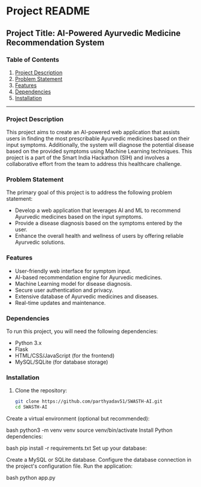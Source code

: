 # Project README

## Project Title: AI-Powered Ayurvedic Medicine Recommendation System

### Table of Contents
1. [Project Description](#project-description)
2. [Problem Statement](#problem-statement)
3. [Features](#features)
4. [Dependencies](#dependencies)
5. [Installation](#installation)
   
---

### Project Description
This project aims to create an AI-powered web application that assists users in finding the most prescribable Ayurvedic medicines based on their input symptoms. Additionally, the system will diagnose the potential disease based on the provided symptoms using Machine Learning techniques. This project is a part of the Smart India Hackathon (SIH) and involves a collaborative effort from the team to address this healthcare challenge.

### Problem Statement
The primary goal of this project is to address the following problem statement:
- Develop a web application that leverages AI and ML to recommend Ayurvedic medicines based on the input symptoms.
- Provide a disease diagnosis based on the symptoms entered by the user.
- Enhance the overall health and wellness of users by offering reliable Ayurvedic solutions.
### Features
- User-friendly web interface for symptom input.
- AI-based recommendation engine for Ayurvedic medicines.
- Machine Learning model for disease diagnosis.
- Secure user authentication and privacy.
- Extensive database of Ayurvedic medicines and diseases.
- Real-time updates and maintenance.

### Dependencies
To run this project, you will need the following dependencies:
- Python 3.x
- Flask
- HTML/CSS/JavaScript (for the frontend)
- MySQL/SQLite (for database storage)



### Installation
1. Clone the repository:
   ```bash
   git clone https://github.com/parthyadav51/SWASTH-AI.git
   cd SWASTH-AI
   
Create a virtual environment (optional but recommended):

bash
python3 -m venv venv
source venv/bin/activate
Install Python dependencies:

bash
pip install -r requirements.txt
Set up your database:

Create a MySQL or SQLite database.
Configure the database connection in the project's configuration file.
Run the application:

bash
python app.py


